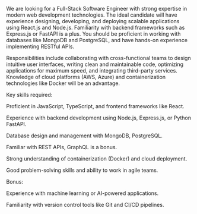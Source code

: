 We are looking for a Full-Stack Software Engineer with strong expertise in modern web development technologies. The ideal candidate will have experience designing, developing, and deploying scalable applications using React.js and Node.js. Familiarity with backend frameworks such as Express.js or FastAPI is a plus. You should be proficient in working with databases like MongoDB and PostgreSQL, and have hands-on experience implementing RESTful APIs.

Responsibilities include collaborating with cross-functional teams to design intuitive user interfaces, writing clean and maintainable code, optimizing applications for maximum speed, and integrating third-party services. Knowledge of cloud platforms (AWS, Azure) and containerization technologies like Docker will be an advantage.

Key skills required:

Proficient in JavaScript, TypeScript, and frontend frameworks like React.

Experience with backend development using Node.js, Express.js, or Python FastAPI.

Database design and management with MongoDB, PostgreSQL.

Familiar with REST APIs, GraphQL is a bonus.

Strong understanding of containerization (Docker) and cloud deployment.

Good problem-solving skills and ability to work in agile teams.

Bonus:

Experience with machine learning or AI-powered applications.

Familiarity with version control tools like Git and CI/CD pipelines.
